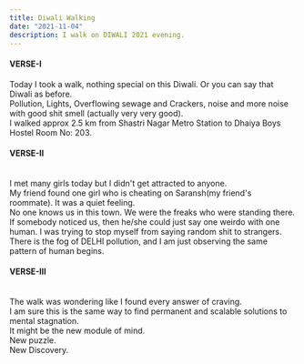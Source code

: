 ```yaml
---
title: Diwali Walking
date: "2021-11-04"
description: I walk on DIWALI 2021 evening.
---
```



#### VERSE-I

Today I took a walk, nothing special on this Diwali. Or you can say that Diwali as before. 
<br />
Pollution, Lights, Overflowing sewage and Crackers, noise and more noise with good shit smell (actually very very good). 
<br />
I walked approx 2.5 km from Shastri Nagar Metro Station to Dhaiya Boys Hostel Room No: 203. 

#### VERSE-II
<br />
I met many girls today but I didn't get attracted to anyone. 
<br />
My friend found one girl who is cheating on Saransh(my friend's roommate). It was a quiet feeling. 
<br />
No one knows us in this town. We were the freaks who were standing there. If somebody noticed us, then he/she could just say one weirdo with one human. I was trying to stop myself from saying random shit to strangers.
<br /> 
There is the fog of DELHI pollution, and I am just observing the same pattern of human begins. 

#### VERSE-III
<br />
The walk was wondering like I found every answer of craving. 
<br />
I am sure this is the same way to find permanent and scalable solutions to mental stagnation.
<br />
It might be the new module of mind. 
<br />
New puzzle.
<br />
New Discovery.